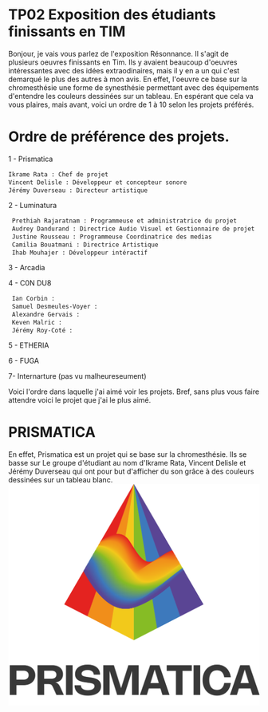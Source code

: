 # TP02 Exposition des étudiants finissants en TIM
Bonjour, je vais vous parlez de l'exposition Résonnance. Il s'agit de plusieurs oeuvres finissants en Tim. Ils y avaient beaucoup d'oeuvres intéressantes avec des idées extraodinaires, mais il y en a un qui c'est demarqué le plus des autres à mon avis.
En effet, l'oeuvre ce base sur la chromesthésie une forme de synesthésie permettant avec des équipements d'entendre les couleurs dessinées sur un tableau. En espérant que cela va vous plaires, mais avant, voici un 
ordre de 1 à 10 selon les projets préférés.

# Ordre de préférence des projets.

1 -  Prismatica

    Ikrame Rata : Chef de projet
    Vincent Delisle : Développeur et concepteur sonore 
    Jérémy Duverseau : Directeur artistique

2 - Luminatura

     Prethiah Rajaratnam : Programmeuse et administratrice du projet
     Audrey Dandurand : Directrice Audio Visuel et Gestionnaire de projet
     Justine Rousseau : Programmeuse Coordinatrice des medias
     Camilia Bouatmani : Directrice Artistique 
     Ihab Mouhajer : Développeur intéractif

3 - Arcadia


4 - C0N DU8

     Ian Corbin :
     Samuel Desmeules-Voyer :
     Alexandre Gervais :
     Keven Malric :
     Jérémy Roy-Coté :
5 - ETHERIA

6 - FUGA

7- Internarture (pas vu malheureseument)

Voici l'ordre dans laquelle j'ai aimé voir les projets. Bref, sans plus vous faire attendre voici le projet que j'ai le plus aimé.
# PRISMATICA
 En  effet, Prismatica est un projet qui se base sur la chromesthésie. Ils se basse sur  Le groupe d'étudiant au nom d'Ikrame Rata, Vincent Delisle et Jérémy Duverseau qui ont pour but d'afficher du son
 grâce à des couleurs dessinées sur un tableau blanc. ![photo](media/Prismatica.png)
